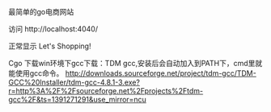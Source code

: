 最简单的go电商网站

访问
http://localhost:4040/

正常显示
Let's Shopping!

Cgo
下载win环境下gcc下载：TDM gcc,安装后会自动加入到PATH下，cmd里就能使用gcc命令。
http://downloads.sourceforge.net/project/tdm-gcc/TDM-GCC%20Installer/tdm-gcc-4.8.1-3.exe?r=http%3A%2F%2Fsourceforge.net%2Fprojects%2Ftdm-gcc%2F&ts=1391271291&use_mirror=ncu
